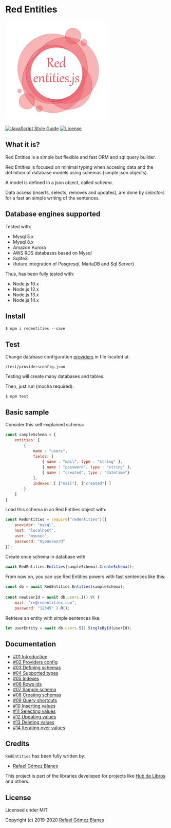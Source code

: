 
# Red Entities
![RedEntities logo](./docs/logo/redentities-logo-320.png)

[![JavaScript Style Guide](https://img.shields.io/badge/code_style-standard-brightgreen.svg)](https://standardjs.com)
[![License](https://img.shields.io/npm/l/express.svg)](https://github.com/jprichardson/node-fs-extra/blob/master/LICENSE)

## What it is?

Red Entities is a simple but flexible and fast ORM and sql query builder.

Red Entities is focused on minimal typing when accesing data and the definition of database models using schemas (simple json objects).

A model is defined in a json object, called *schema*.

Data access (inserts, selects, removes and updates), are done by *selectors* for a fast an simple writing of the sentences.

## Database engines supported

Tested with:
* Mysql 5.x
* Mysql 8.x
* Amazon Aurora
* AWS RDS databases based on Mysql
* Sqlite3
* (future integration of Posgresql, MariaDB and Sql Server)
  
Thus, has been fully tested with:
* Node.js 10.x
* Node.js 12.x
* Node.js 13.x
* Node.js 14.x

## Install

    $ npm i redentities --save

## Test

Change database configuration [providers](/docs/providers.md) in file located at:

```
/test/providersconfig.json
```

Testing will create many databases and tables.

Then, just run (mocha required): 

    $ npm test

## Basic sample

Consider this self-explained schema: 
```js
const sampleSchema = {
    entities: [
        {
            name : "users",
            fields: [
                { name : "mail", type : "string" },
                { name : "password", type : "string" },
                { name : "created", type : "datetime"}
            ],
            indexes: [ ["mail"], ["created"] ]
        }
    ]
}
```

Load this schema in an Red Entities object with:

```js
const RedEntities = require("redentities")({
    provider: "mysql",
    host: "localhost",
    user: "myuser",
    password: "mypassword"
});
```

Create once schema in database with:

```js
await RedEntities.Entities(sampleSchema).CreateSchema();
```

From now on, you can use Red Entities powers with fast sentences like this:

```js
const db = await RedEntities.Entities(sampleSchema);

const newUserId = await db.users.I().V( { 
    mail: "re@redentities.com",
    password: "12345" ).R();
```

Retrieve an entity with simple sentences like:

```js
let userEntity = await db.users.S().SingleById(userId);
```

## Documentation
- [#01 Introduction](/docs/01-introduction.md)
- [#02 Providers config](/docs/02-providers.md)
- [#03 Defining schemas](/docs/03-schemas.md)
- [#04 Supported types](/docs/04-types.md)
- [#05 Indexes](/docs/05-indexes.md)
- [#06 Rows ids](/docs/06-ids.md)
- [#07 Sample schema](/docs/07-sampleschema.md)
- [#08 Creating schemas](/docs/08-schemascreation.md)
- [#09 Query shortcuts](/docs/09-queryshortcuts.md)
- [#10 Inserting values](/docs/10-insert.md)
- [#11 Selecting values](/docs/11-select.md)
- [#12 Updating values](/docs/12-update.md)
- [#13 Deleting values](/docs/13-delete.md)
- [#14 Iterating over values](/docs/14-iterating.md)

## Credits

`RedEntities` has been fully written by:

- [Rafael Gómez Blanes](https://github.com/gomezbl)

This project is part of the libraries developed for projects like [Hub de Libros](https://www.hubdelibros.com) and others.

## License

Licensed under MIT

Copyright (c) 2019-2020 [Rafael Gómez Blanes](https://github.com/gomezbl)